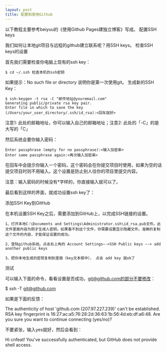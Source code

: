```yaml
---
layout: post
title: 配置和使用Github
---
```

以下教程主要参考beiyuu的《使用Github Pages建独立博客》写成。
配置SSH keys

我们如何让本地git项目与远程的github建立联系呢？用SSH keys。
检查SSH keys的设置

首先我们需要检查你电脑上现有的ssh key：

	$ cd ~/.ssh 检查本机的ssh密钥	

如果提示：No such file or directory 说明你是第一次使用git。
生成新的SSH Key：
```
$ ssh-keygen -t rsa -C "邮件地址@youremail.com"
Generating public/private rsa key pair.
Enter file in which to save the key (/Users/your_user_directory/.ssh/id_rsa):<回车就好>
```
注意1: 此处的邮箱地址，你可以输入自己的邮箱地址；注意2: 此处的「-C」的是大写的「C」

然后系统会要你输入密码：
```
Enter passphrase (empty for no passphrase):<输入加密串>
Enter same passphrase again:<再次输入加密串>
```
在回车中会提示你输入一个密码，这个密码会在你提交项目时使用，如果为空的话提交项目时则不用输入。这个设置是防止别人往你的项目里提交内容。

注意：输入密码的时候没有*字样的，你直接输入就可以了。

最后看到这样的界面，就成功设置ssh key了：

添加SSH Key到GitHub

在本机设置SSH Key之后，需要添加到GitHub上，以完成SSH链接的设置。

    1、打开本地C:\Documents and Settings\Administrator.ssh\id_rsa.pub文件。此文件里面内容为刚才生成人密钥。如果看不到这个文件，你需要设置显示隐藏文件。准确的复制这个文件的内容，才能保证设置的成功。

    2、登陆github系统。点击右上角的 Account Settings—->SSH Public keys —-> add another public keys

    3、把你本地生成的密钥复制到里面（key文本框中）， 点击 add key 就ok了

测试

可以输入下面的命令，看看设置是否成功，git@github.com的部分不要修改：

$ ssh -T git@github.com

如果是下面的反馈：

The authenticity of host 'github.com (207.97.227.239)' can't be established.
RSA key fingerprint is 16:27:ac:a5:76:28:2d:36:63:1b:56:4d:eb:df:a6:48.
Are you sure you want to continue connecting (yes/no)?

不要紧张，输入yes就好，然后会看到：

Hi cnfeat! You've successfully authenticated, but GitHub does not provide shell access.
